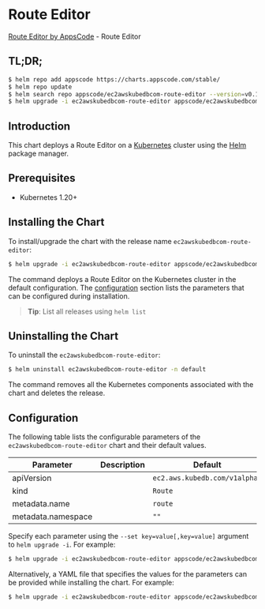 # Route Editor

[Route Editor by AppsCode](https://appscode.com) - Route Editor

## TL;DR;

```bash
$ helm repo add appscode https://charts.appscode.com/stable/
$ helm repo update
$ helm search repo appscode/ec2awskubedbcom-route-editor --version=v0.15.0
$ helm upgrade -i ec2awskubedbcom-route-editor appscode/ec2awskubedbcom-route-editor -n default --create-namespace --version=v0.15.0
```

## Introduction

This chart deploys a Route Editor on a [Kubernetes](http://kubernetes.io) cluster using the [Helm](https://helm.sh) package manager.

## Prerequisites

- Kubernetes 1.20+

## Installing the Chart

To install/upgrade the chart with the release name `ec2awskubedbcom-route-editor`:

```bash
$ helm upgrade -i ec2awskubedbcom-route-editor appscode/ec2awskubedbcom-route-editor -n default --create-namespace --version=v0.15.0
```

The command deploys a Route Editor on the Kubernetes cluster in the default configuration. The [configuration](#configuration) section lists the parameters that can be configured during installation.

> **Tip**: List all releases using `helm list`

## Uninstalling the Chart

To uninstall the `ec2awskubedbcom-route-editor`:

```bash
$ helm uninstall ec2awskubedbcom-route-editor -n default
```

The command removes all the Kubernetes components associated with the chart and deletes the release.

## Configuration

The following table lists the configurable parameters of the `ec2awskubedbcom-route-editor` chart and their default values.

|     Parameter      | Description |                 Default                  |
|--------------------|-------------|------------------------------------------|
| apiVersion         |             | <code>ec2.aws.kubedb.com/v1alpha1</code> |
| kind               |             | <code>Route</code>                       |
| metadata.name      |             | <code>route</code>                       |
| metadata.namespace |             | <code>""</code>                          |


Specify each parameter using the `--set key=value[,key=value]` argument to `helm upgrade -i`. For example:

```bash
$ helm upgrade -i ec2awskubedbcom-route-editor appscode/ec2awskubedbcom-route-editor -n default --create-namespace --version=v0.15.0 --set apiVersion=ec2.aws.kubedb.com/v1alpha1
```

Alternatively, a YAML file that specifies the values for the parameters can be provided while
installing the chart. For example:

```bash
$ helm upgrade -i ec2awskubedbcom-route-editor appscode/ec2awskubedbcom-route-editor -n default --create-namespace --version=v0.15.0 --values values.yaml
```
